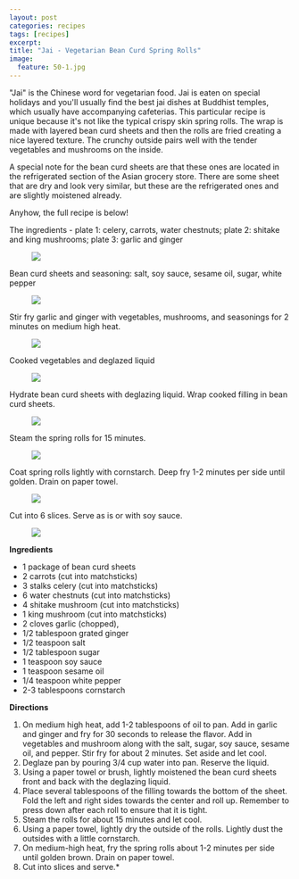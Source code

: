 ```yaml
---
layout: post
categories: recipes
tags: [recipes]
excerpt: 
title: "Jai - Vegetarian Bean Curd Spring Rolls"
image:
  feature: 50-1.jpg
---
```


"Jai" is the Chinese word for vegetarian food.  Jai is eaten on special holidays and you'll usually find the best jai dishes at Buddhist temples, which usually have accompanying cafeterias. This particular recipe is unique because it's not like the typical crispy skin spring rolls. The wrap is made with layered bean curd sheets and then the rolls are fried creating a nice layered texture.  The crunchy outside pairs well with the tender vegetables and mushrooms on the inside.

A special note for the bean curd sheets are that these ones are located in the refrigerated section of the Asian grocery store.  There are some sheet that are dry and look very similar, but these are the refrigerated ones and are slightly moistened already.

Anyhow, the full recipe is below!

The ingredients - plate 1: celery, carrots, water chestnuts; plate 2: shitake and king mushrooms; plate 3:  garlic and ginger

<figure> <img src='/images/50-2.jpg'> </figure>

Bean curd sheets and seasoning: salt, soy sauce, sesame oil, sugar, white pepper

<figure> <img src='/images/50-3.jpg'> </figure>

Stir fry garlic and ginger with vegetables, mushrooms, and seasonings for 2 minutes on medium high heat.

<figure> <img src='/images/50-4.jpg'> </figure>

Cooked vegetables and deglazed liquid

<figure> <img src='/images/50-5.jpg'> </figure>

Hydrate bean curd sheets with deglazing liquid.  Wrap cooked filling in bean curd sheets.

<figure> <img src='/images/50-6.jpg'> </figure>

Steam the spring rolls for 15 minutes.

<figure> <img src='/images/50-7.jpg'> </figure>

Coat spring rolls lightly with cornstarch. Deep fry 1-2 minutes per side until golden.  Drain on paper towel.

<figure> <img src='/images/50-8.jpg'> </figure>

Cut into 6 slices.  Serve as is or with soy sauce.

<figure> <img src='/images/50-9.jpg'> </figure>
<section class='recipe'>

**Ingredients**
- 1 package of bean curd sheets
- 2 carrots (cut into matchsticks)
- 3 stalks celery (cut into matchsticks)
- 6 water chestnuts (cut into matchsticks)  
- 4 shitake mushroom (cut into matchsticks)
- 1 king mushroom (cut into matchsticks)
- 2 cloves garlic (chopped), 
- 1/2 tablespoon grated ginger
- 1/2 teaspoon salt
- 1/2 tablespoon sugar
- 1 teaspoon soy sauce
- 1 teaspoon sesame oil
- 1/4 teaspoon white pepper
- 2-3 tablespoons cornstarch

**Directions**

1. On medium high heat, add 1-2 tablespoons of oil to pan.  Add in garlic and ginger and fry for 30 seconds to release the flavor.  Add in vegetables and mushroom along with the salt, sugar, soy sauce, sesame oil, and pepper.  Stir fry for about 2 minutes.  Set aside and let cool.
2. Deglaze pan by pouring 3/4 cup water into pan.  Reserve the liquid.
3. Using a paper towel or brush, lightly moistened the bean curd sheets  front and back with the deglazing liquid.
4. Place several tablespoons of the filling towards the bottom of the sheet.  Fold the left and right sides towards the center and roll up.  Remember to press down after each roll to ensure that it is tight.  
5. Steam the rolls for about 15 minutes and let cool.
6. Using a paper towel, lightly dry the outside of the rolls.  Lightly dust the outsides with a little cornstarch.
7. On medium-high heat, fry the spring rolls about 1-2 minutes per side until golden brown.  Drain on paper towel.
8. Cut into slices and serve.*


</section>